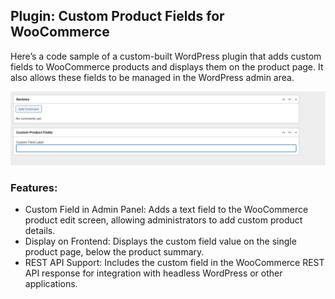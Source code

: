 ## Plugin: Custom Product Fields for WooCommerce ##
Here’s a code sample of a custom-built WordPress plugin that adds custom fields to WooCommerce products and displays them on the product page. It also allows these fields to be managed in the WordPress admin area.

![Screenshot of Custom Product Fields in Product](screenshot.png)

### Features:
* Custom Field in Admin Panel: Adds a text field to the WooCommerce product edit screen, allowing administrators to add custom product details.
* Display on Frontend: Displays the custom field value on the single product page, below the product summary.
* REST API Support: Includes the custom field in the WooCommerce REST API response for integration with headless WordPress or other applications.
